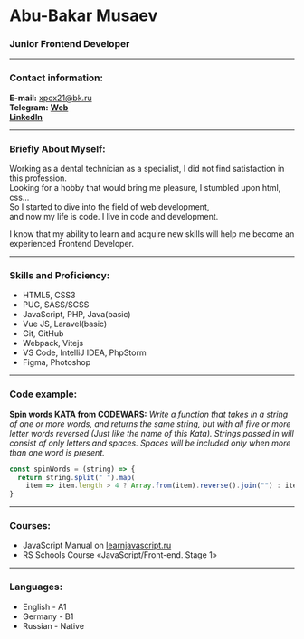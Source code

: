# Abu-Bakar Musaev
### Junior Frontend Developer
---

### Contact information:
**E-mail:** xpox21@bk.ru<br>
**Telegram:** <b>[Web](https://t.me/web1developer)</b><br>
**[LinkedIn](https://www.linkedin.com/in/abu-bakar-musaev-b7a704216)**

---

### Briefly About Myself:

Working as a dental technician as a specialist, I did not find satisfaction in this profession.<br>
Looking for a hobby that would bring me pleasure, I stumbled upon html, css...<br>
So I started to dive into the field of web development,<br>
and now my life is code. I live in code and development.<br>

I know that my ability to learn and acquire new skills will help me become an experienced Frontend Developer.<br>

---

### Skills and Proficiency:

- HTML5, CSS3
- PUG, SASS/SCSS
- JavaScript, PHP, Java(basic)
- Vue JS, Laravel(basic)
- Git, GitHub
- Webpack, Vitejs
- VS Code, IntelliJ IDEA, PhpStorm
- Figma, Photoshop

---

### Code example:

**Spin words KATA from CODEWARS:**
*Write a function that takes in a string of one or more words, and returns the same string, but with all five or more letter words reversed (Just like the name of this Kata). Strings passed in will consist of only letters and spaces. Spaces will be included only when more than one word is present.*

```javascript
const spinWords = (string) => {
  return string.split(" ").map(
    item => item.length > 4 ? Array.from(item).reverse().join("") : item).join(" ");
}
```

---

### Courses:

- JavaScript Manual on [learnjavascript.ru](https://learn.javascript.ru/) 
- RS Schools Course «JavaScript/Front-end. Stage 1»

---

### Languages:

- English \- A1 <br>
- Germany \- B1 <br>
- Russian \- Native